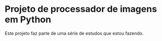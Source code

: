 # Projeto de processador de imagens em Python
Este projeto faz parte de uma série de estudos que estou fazendo.